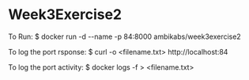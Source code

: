 # Week3Exercise2


To Run:
$ docker run -d --name <container-name> -p 84:8000 ambikabs/week3exercise2

To log the port rsponse:
$ curl -o <filename.txt> http://localhost:84

To log the port activity:
$ docker logs -f <container-name>  >  <filename.txt>
